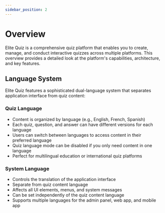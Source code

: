 ```yaml
---
sidebar_position: 2
---
```


# Overview

Elite Quiz is a comprehensive quiz platform that enables you to create, manage, and conduct interactive quizzes across multiple platforms. This overview provides a detailed look at the platform's capabilities, architecture, and key features.

## Language System

Elite Quiz features a sophisticated dual-language system that separates application interface from quiz content:

### Quiz Language

- Content is organized by language (e.g., English, French, Spanish)
- Each quiz, question, and answer can have different versions for each language
- Users can switch between languages to access content in their preferred language
- Quiz language mode can be disabled if you only need content in one language
- Perfect for multilingual education or international quiz platforms

### System Language

- Controls the translation of the application interface
- Separate from quiz content language
- Affects all UI elements, menus, and system messages
- Can be set independently of the quiz content language
- Supports multiple languages for the admin panel, web app, and mobile app

